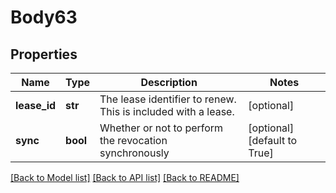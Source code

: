 # Body63

## Properties
Name | Type | Description | Notes
------------ | ------------- | ------------- | -------------
**lease_id** | **str** | The lease identifier to renew. This is included with a lease. | [optional] 
**sync** | **bool** | Whether or not to perform the revocation synchronously | [optional] [default to True]

[[Back to Model list]](../README.md#documentation-for-models) [[Back to API list]](../README.md#documentation-for-api-endpoints) [[Back to README]](../README.md)

